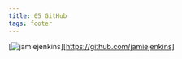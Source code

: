 ```yaml
---
title: 05 GitHub
tags: footer
---
```

[![jamiejenkins](/images/github.svg)][https://github.com/jamiejenkins]

